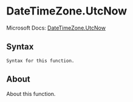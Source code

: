---
---

# DateTimeZone.UtcNow

Microsoft Docs: [DateTimeZone.UtcNow](https://docs.microsoft.com/en-us/powerquery-m/datetimezone-utcnow)

## Syntax

```powerquery-m
Syntax for this function.
```

## About

About this function.

